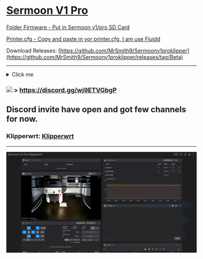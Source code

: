 # <ins>Sermoon V1 Pro</ins>
 
<ins>Folder Firmware - Put in Sermoon v1/pro SD Card</ins>

<ins>Printer.cfg - Copy and paste in yor printer.cfg, I am use Fluidd </ins>

Download Releases: [https://github.com/MrSmith9/Sermoonv1proklipper](https://github.com/MrSmith9/Sermoonv1proklipper/releases/tag/Beta)

  ---------------------------------------------------------------------------------

  <details>
  <summary>Click me</summary>

## [controller_fan]
In out of box SermoonV1, controller fan always on. There is no way to set speed or turn off the fan.

In order to access the controller fan, the controller fan needs to be plugged in PB4, see figure below.
```cfg
[controller_fan controller_fan]
# In order to access the controller fan, the controller fan needs to be plugged
# in another location. See https://github.com/Klipper3d/klipper/pull/5621
# for more information.
pin: PB4
```

![alt text](https://cdn.discordapp.com/attachments/1208184329281343529/1208184544579027044/176997205-250d62d5-af9c-4f60-8fb9-85a33f329b3f.jpg?ex=65e25c8a&is=65cfe78a&hm=07e01e935f592eebb606d2b5071bf57623c541ecc53155b48de7ce8e1d7b11c6&)

</details>

 ###  <img src="https://img.shields.io/badge/Discord-5865F2?style=for-the-badge&logo=discord&logoColor=white" /> > https://discord.gg/wj9ETVGbgP


Discord invite have open and got few channels for now.
  ---------------------------------------------------------------------------------

### Klipperwrt: [Klipperwrt](https://github.com/ihrapsa/KlipperWrt)


   ---------------------------------------------------------------------------------

<img src='Pictures/1.png' width='1080'>